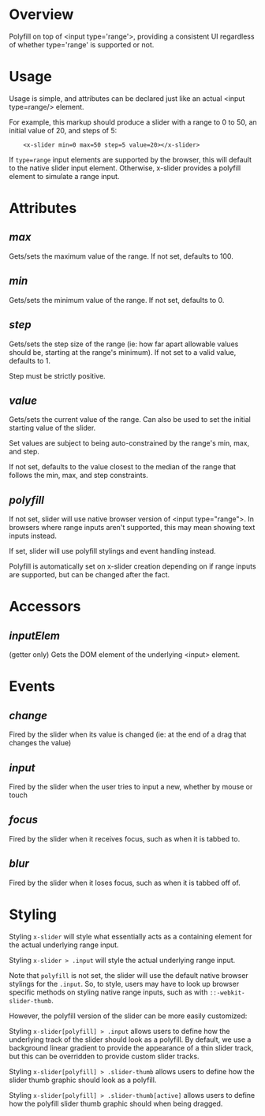 # Overview

Polyfill on top of &lt;input type='range'&gt;, providing a consistent UI regardless of whether type='range' is supported or not.

# Usage

Usage is simple, and attributes can be declared just like an actual &lt;input type=range/&gt; element.

For example, this markup should produce a slider with a range to 0 to 50, an initial value of 20, and steps of 5:
```
    <x-slider min=0 max=50 step=5 value=20></x-slider>
```

If `type=range` input elements are supported by the browser, this will default to the native slider input element. Otherwise, x-slider provides a polyfill element to simulate a range input.

# Attributes

## ___max___ 

Gets/sets the maximum value of the range. If not set, defaults to 100.

## ___min___

Gets/sets the minimum value of the range. If not set, defaults to 0.

## ___step___

Gets/sets the step size of the range (ie: how far apart allowable values should be, starting at the range's minimum). If not set to a valid value, defaults to 1.

Step must be strictly positive.

## ___value___

Gets/sets the current value of the range. Can also be used to set the initial starting value of the slider.

Set values are subject to being auto-constrained by the range's min, max, and step.

If not set, defaults to the value closest to the median of the range that follows the min, max, and step constraints.

## ___polyfill___

If not set, slider will use native browser version of &lt;input type="range"&gt;. In browsers where range inputs aren't supported, this may mean showing text inputs instead.

If set, slider will use polyfill stylings and event handling instead.

Polyfill is automatically set on x-slider creation depending on if range inputs are supported, but can be changed after the fact.

# Accessors

## ___inputElem___

(getter only) Gets the DOM element of the underlying &lt;input&gt; element.

# Events

## ___change___

Fired by the slider when its value is changed (ie: at the end of a drag that changes the value)

## ___input___

Fired by the slider when the user tries to input a new, whether by mouse or touch

## ___focus___

Fired by the slider when it receives focus, such as when it is tabbed to.

## ___blur___

Fired by the slider when it loses focus, such as when it is tabbed off of.

# Styling

Styling `x-slider` will style what essentially acts as a containing element for the actual underlying range input.

Styling `x-slider > .input` will style the actual underlying range input.

Note that `polyfill` is not set, the slider will use the default native browser stylings for the `.input`. 
So, to style, users may have to look up browser specific methods on styling native range inputs, such as with `::-webkit-slider-thumb`.

However, the polyfill version of the slider can be more easily customized:

Styling `x-slider[polyfill] > .input` allows users to define how the underlying track of the slider should look as a polyfill. By default, we use a background linear gradient to provide the appearance of a thin slider track, but this can be overridden to provide custom slider tracks.

Styling `x-slider[polyfill] > .slider-thumb` allows users to define how the slider thumb graphic should look as a polyfill. 

Styling `x-slider[polyfill] > .slider-thumb[active]` allows users to define how the polyfill slider thumb graphic should when being dragged. 


